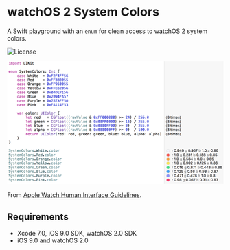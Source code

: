 # watchOS 2 System Colors

A Swift playground with an `enum` for clean access to watchOS 2
system colors.

![License](https://img.shields.io/dub/l/vibe-d.svg)

![Playground screenshot](img/playground.png?raw=true)

From [Apple Watch Human Interface Guidelines](https://developer.apple.com/watch/human-interface-guidelines/specifications/).

## Requirements

* Xcode 7.0, iOS 9.0 SDK, watchOS 2.0 SDK
* iOS 9.0 and watchOS 2.0
